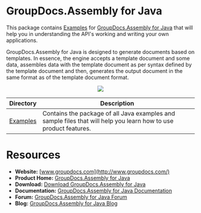 # GroupDocs.Assembly for Java

This package contains [Examples](https://github.com/groupdocs-assembly/GroupDocs.Assembly-for-Java/tree/master/Examples) for [GroupDocs.Assembly for Java](https://products.groupdocs.com/assembly/java) that will help you in understanding the API's working and writing your own applications.

GroupDocs.Assembly for Java is designed to generate documents based on templates. In essence, the engine accepts a template document and some data, assembles data with the template document as per syntax defined by the template document and then, generates the output document in the same format as of the template document format.

<p align="center">

  <a title="Download complete GroupDocs.Assembly for Java source code" href="https://github.com/groupdocs-assembly/GroupDocs.Assembly-for-Java/archive/master.zip">
	<img src="https://raw.github.com/AsposeExamples/java-examples-dashboard/master/images/downloadZip-Button-Large.png" />
  </a>
</p>

Directory | Description
--------- | -----------
[Examples](https://github.com/groupdocs-assembly/GroupDocs.Assembly-for-Java/tree/master/Examples)  | Contains the package of all Java examples and sample files that will help you learn how to use product features. 

#  Resources

+ **Website:** [www.groupdocs.com](http://www.groupdocs.com/)
+ **Product Home:** [GroupDocs.Assembly for Java](https://products.groupdocs.com/assembly/java)
+ **Download:** [Download GroupDocs.Assembly for Java](https://downloads.groupdocs.com/assembly/java)
+ **Documentation:** [GroupDocs.Assembly for Java Documentation](https://docs.groupdocs.com/display/assemblyjava/Home)
+ **Forum:** [GroupDocs.Assembly for Java Forum](https://forum.groupdocs.com/c/assembly)
+ **Blog:** [GroupDocs.Assembly for Java Blog](https://blog.groupdocs.com/category/groupdocs-assembly-product-family/)
